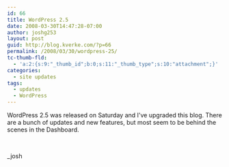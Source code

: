 ```yaml
---
id: 66
title: WordPress 2.5
date: 2008-03-30T14:47:28-07:00
author: joshg253
layout: post
guid: http://blog.kverke.com/?p=66
permalink: /2008/03/30/wordpress-25/
tc-thumb-fld:
  - 'a:2:{s:9:"_thumb_id";b:0;s:11:"_thumb_type";s:10:"attachment";}'
categories:
  - site updates
tags:
  - updates
  - WordPress
---
```

WordPress 2.5 was released on Saturday and I've upgraded this blog. There are a bunch of updates and new features, but most seem to be behind the scenes in the Dashboard.

&nbsp;

_josh